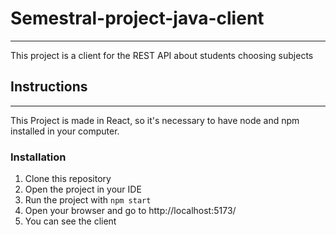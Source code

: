 # Semestral-project-java-client
---
This project is a client for the REST API about students choosing subjects

## Instructions
---
This Project is made in React, so it's necessary to have node and npm installed in your computer.

### Installation

1. Clone this repository
2. Open the project in your IDE
3. Run the project with `npm start`
4. Open your browser and go to http://localhost:5173/
5. You can see the client



